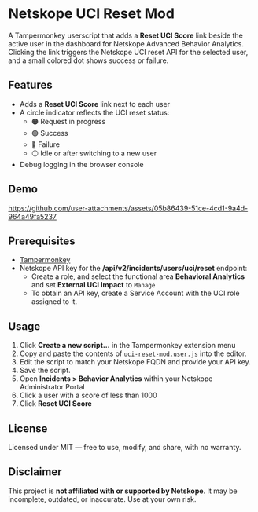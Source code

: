 # Netskope UCI Reset Mod
A Tampermonkey userscript that adds a **Reset UCI Score** link beside the active user in the dashboard for Netskope Advanced Behavior Analytics. Clicking the link triggers the Netskope UCI reset API for the selected user, and a small colored dot shows success or failure.

## Features
- Adds a **Reset UCI Score** link next to each user
- A circle indicator reflects the UCI reset status:
  - 🟠 Request in progress  
  - 🟢 Success  
  - 🔴 Failure  
  - ⚪ Idle or after switching to a new user  
- Debug logging in the browser console

## Demo
https://github.com/user-attachments/assets/05b86439-51ce-4cd1-9a4d-964a49fa5237

## Prerequisites
- [Tampermonkey](https://tampermonkey.net/)
- Netskope API key for the **/api/v2/incidents/users/uci/reset** endpoint:
  - Create a role, and select the functional area **Behavioral Analytics** and set **External UCI Impact** to `Manage`
  - To obtain an API key, create a Service Account with the UCI role assigned to it.

## Usage
1. Click **Create a new script...** in the Tampermonkey extension menu
2. Copy and paste the contents of [`uci-reset-mod.user.js`](./uci-reset-mod.user.js) into the editor.
3. Edit the script to match your Netskope FQDN and provide your API key.
4. Save the script.
5. Open **Incidents > Behavior Analytics** within your Netskope Administrator Portal
6. Click a user with a score of less than 1000
7. Click **Reset UCI Score**

## License
Licensed under MIT — free to use, modify, and share, with no warranty.

## Disclaimer
This project is **not affiliated with or supported by Netskope**. It may be incomplete, outdated, or inaccurate. Use at your own risk.
